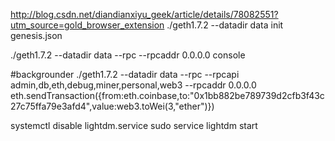 http://blog.csdn.net/diandianxiyu_geek/article/details/78082551?utm_source=gold_browser_extension
./geth1.7.2 --datadir data init genesis.json

./geth1.7.2 --datadir data  --rpc --rpcaddr 0.0.0.0  console

#backgrounder
./geth1.7.2 --datadir data  --rpc  --rpcapi admin,db,eth,debug,miner,personal,web3 --rpcaddr 0.0.0.0
eth.sendTransaction({from:eth.coinbase,to:"0x1bb882be789739d2cfb3f43c27c75ffa79e3afd4",value:web3.toWei(3,"ether")})

systemctl disable lightdm.service
sudo service lightdm start